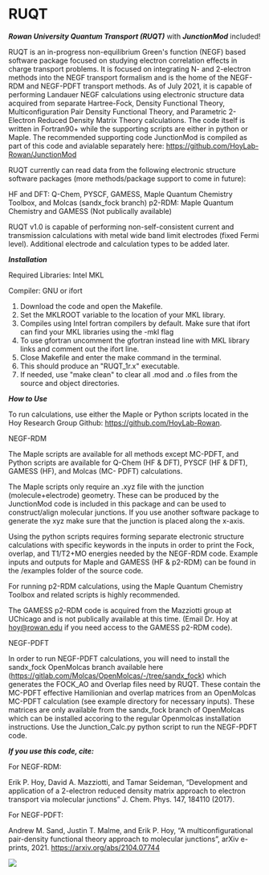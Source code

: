 # RUQT

***Rowan University Quantum Transport (RUQT)*** 
 with ***JunctionMod*** included!

RUQT is an in-progress non-equilibrium Green's function (NEGF) based software package focused on studying electron correlation effects in charge transport problems. It is focused on integrating N- and 2-electron methods into the NEGF transport formalism and is the home of the NEGF-RDM and NEGF-PDFT transport methods. As of July 2021, it is capable of performing Landauer NEGF calculations using electronic structure data acquired from separate Hartree-Fock, Density Functional Theory, Multiconfiguration Pair Density Functional Theory, and Parametric 2-Electron Reduced Density Matrix Theory calculations. The code itself is written in Fortran90+ while the supporting scripts are either in python or Maple. The recommended supporting code JunctionMod is compiled as part of this code and avialable separately here: https://github.com/HoyLab-Rowan/JunctionMod

RUQT currently can read data from the following electronic structure software packages (more methods/package support to come in future):

HF and DFT: Q-Chem, PYSCF, GAMESS, Maple Quantum Chemistry Toolbox, and Molcas (sandx_fock branch)
p2-RDM: Maple Quantum Chemistry and GAMESS (Not publically available)

RUQT v1.0 is capable of performing non-self-consistent current and transmission calculations with metal wide band limit electrodes (fixed Fermi level). 
Additional electrode and calculation types to be added later.

***Installation***

Required Libraries: Intel MKL

Compiler: GNU or ifort

1. Download the code and open the Makefile. 
2. Set the MKLROOT variable to the location of your MKL library. 
3. Compiles using Intel fortran compilers by default. Make sure that ifort can find your MKL libraries using the -mkl flag
3. To use gfortran uncomment the gfortran instead line with MKL library links and comment out the ifort line.
4. Close Makefile and enter the make command in the terminal.
5. This should produce an "RUQT_1r.x" executable. 
6. If needed, use "make clean" to clear all .mod and .o files from the source and object directories.

***How to Use***

To run calculations, use either the Maple or Python scripts located in the Hoy Research Group Github: https://github.com/HoyLab-Rowan. 


NEGF-RDM

The Maple scripts are available for all methods except MC-PDFT, and Python scripts are available for Q-Chem (HF & DFT), PYSCF (HF & DFT), GAMESS (HF), and Molcas (MC-
PDFT) calculations. 

The Maple scripts only require an .xyz file with the junction (molecule+electrode) geometry. These can be produced by the JunctionMod code is included in this package 
and can be used to construct/align molecular junctions. If you use another software package to generate the xyz make sure that the junction is placed along the 
x-axis. 

Using the python scripts requires forming separate electronic structure calculations with specific keywords in the inputs in order to print the Fock, overlap, and 
T1/T2+MO energies needed by the NEGF-RDM code. Example inputs and outputs for Maple and GAMESS (HF & p2-RDM) can be found in the /examples folder of the source code.

For running p2-RDM calculations, using the Maple Quantum Chemistry Toolbox and related scripts is highly recommended.

The GAMESS p2-RDM code is acquired from the Mazziotti group at UChicago and is not publically available at this time. (Email Dr. Hoy at hoy@rowan.edu if you need 
access to the GAMESS p2-RDM code). 


NEGF-PDFT

In order to run NEGF-PDFT calculations, you will need to install the sandx_fock OpenMolcas branch available here (https://gitlab.com/Molcas/OpenMolcas/-/tree/sandx_fock) which generates the FOCK_AO and Overlap files need by RUQT. These contain the MC-PDFT effective Hamilionian and overlap matrices from an OpenMolcas 
MC-PDFT calculation (see example directory for necessary inputs). These matrices are only available from the sandx_fock branch of OpenMolcas which can be installed 
accoring to the regular Openmolcas installation instructions. Use the Junction_Calc.py python script to run the NEGF-PDFT code.

***If you use this code, cite:***

For NEGF-RDM:

Erik P. Hoy, David A. Mazziotti, and Tamar Seideman, “Development and application of a 2-electron reduced density matrix approach to electron transport via molecular 
junctions” J. Chem. Phys. 147, 184110 (2017).

For NEGF-PDFT:

Andrew M. Sand, Justin T. Malme, and Erik P. Hoy, “A multiconfigurational pair-density functional theory approach to molecular junctions”, arXiv e-prints, 2021.
https://arxiv.org/abs/2104.07744

<a href="https://hits.seeyoufarm.com"><img src="https://hits.seeyoufarm.com/api/count/incr/badge.svg?url=https%3A%2F%2Fgithub.com%2FHoyLab-Rowan%2FRUQT&count_bg=%2379C83D&title_bg=%23555555&icon=&icon_color=%23E7E7E7&title=hits&edge_flat=false"/></a>
